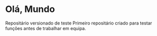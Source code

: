 # Olá, Mundo
 Repositário versionado de teste
Primeiro repositário criado para testar funções antes de trabalhar em equipa.